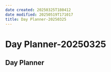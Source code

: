 ```yaml
---
date created: 20250325T180412
date modified: 20250519T171017
title: Day Planner-20250325
---
```


# Day Planner-20250325

## Day Planner
